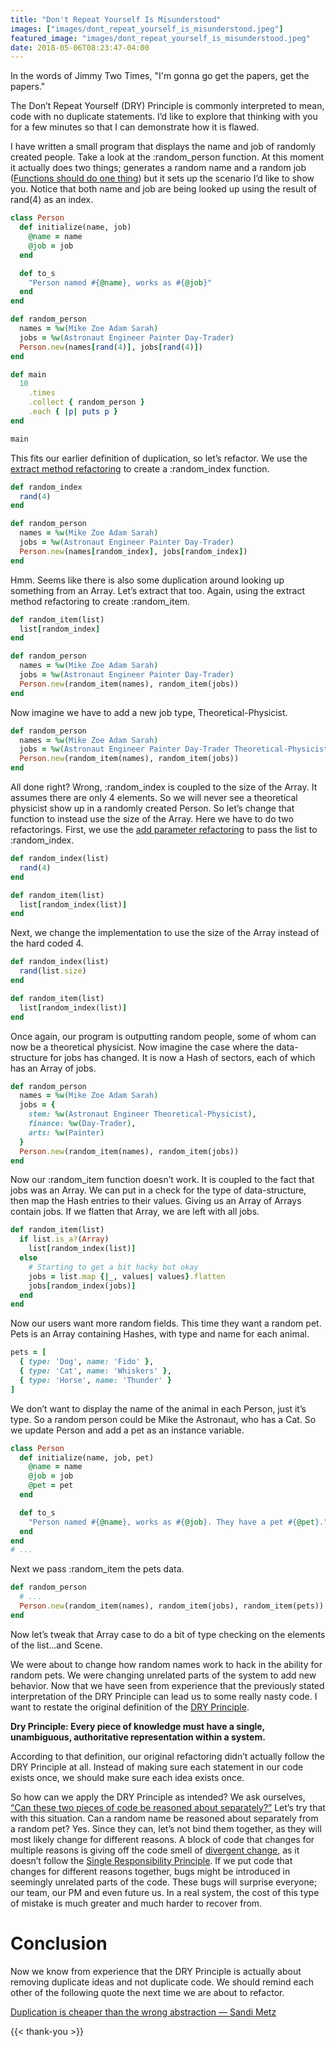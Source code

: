 ```yaml
---
title: "Don't Repeat Yourself Is Misunderstood"
images: ["images/dont_repeat_yourself_is_misunderstood.jpeg"]
featured_image: "images/dont_repeat_yourself_is_misunderstood.jpeg"
date: 2018-05-06T08:23:47-04:00
---
```


In the words of Jimmy Two Times, "I'm gonna go get the papers, get the papers."

The Don’t Repeat Yourself (DRY) Principle is commonly interpreted to mean, code with no duplicate statements. I’d like to explore that thinking with you for a few minutes so that I can demonstrate how it is flawed.

I have written a small program that displays the name and job of randomly created people. Take a look at the :random_person function. At this moment it actually does two things; generates a random name and a random job ([Functions should do one thing](https://sites.google.com/site/unclebobconsultingllc/one-thing-extract-till-you-drop)) but it sets up the scenario I’d like to show you. Notice that both name and job are being looked up using the result of rand(4) as an index.

```ruby
class Person
  def initialize(name, job)
    @name = name
    @job = job
  end

  def to_s
    "Person named #{@name}, works as #{@job}"
  end
end

def random_person
  names = %w(Mike Zoe Adam Sarah)
  jobs = %w(Astronaut Engineer Painter Day-Trader)
  Person.new(names[rand(4)], jobs[rand(4)])
end

def main
  10
    .times
    .collect { random_person }
    .each { |p| puts p }
end

main
```

This fits our earlier definition of duplication, so let’s refactor. We use the [extract method refactoring](https://sourcemaking.com/refactoring/extract-method) to create a :random_index function.

```ruby
def random_index
  rand(4)
end

def random_person
  names = %w(Mike Zoe Adam Sarah)
  jobs = %w(Astronaut Engineer Painter Day-Trader)
  Person.new(names[random_index], jobs[random_index])
end
```

Hmm. Seems like there is also some duplication around looking up something from an Array. Let’s extract that too. Again, using the extract method refactoring to create :random_item.

```ruby
def random_item(list)
  list[random_index]
end

def random_person
  names = %w(Mike Zoe Adam Sarah)
  jobs = %w(Astronaut Engineer Painter Day-Trader)
  Person.new(random_item(names), random_item(jobs))
end
```

Now imagine we have to add a new job type, Theoretical-Physicist.

```ruby
def random_person
  names = %w(Mike Zoe Adam Sarah)
  jobs = %w(Astronaut Engineer Painter Day-Trader Theoretical-Physicist)
  Person.new(random_item(names), random_item(jobs))
end
```

All done right? Wrong, :random_index is coupled to the size of the Array. It assumes there are only 4 elements. So we will never see a theoretical physicist show up in a randomly created Person. So let’s change that function to instead use the size of the Array. Here we have to do two refactorings. First, we use the [add parameter refactoring](https://sourcemaking.com/refactoring/add-parameter) to pass the list to :random_index.

```ruby
def random_index(list)
  rand(4)
end

def random_item(list)
  list[random_index(list)]
end
```

Next, we change the implementation to use the size of the Array instead of the hard coded 4.

```ruby
def random_index(list)
  rand(list.size)
end

def random_item(list)
  list[random_index(list)]
end
```

Once again, our program is outputting random people, some of whom can now be a theoretical physicist. Now imagine the case where the data-structure for jobs has changed. It is now a Hash of sectors, each of which has an Array of jobs.

```ruby
def random_person
  names = %w(Mike Zoe Adam Sarah)
  jobs = {
    stem: %w(Astronaut Engineer Theoretical-Physicist),
    finance: %w(Day-Trader),
    arts: %w(Painter)
  }
  Person.new(random_item(names), random_item(jobs))
end
```

Now our :random_item function doesn’t work. It is coupled to the fact that jobs was an Array. We can put in a check for the type of data-structure, then map the Hash entries to their values. Giving us an Array of Arrays contain jobs. If we flatten that Array, we are left with all jobs.

```ruby
def random_item(list)
  if list.is_a?(Array)
    list[random_index(list)]
  else
    # Starting to get a bit hacky but okay
    jobs = list.map {|_, values| values}.flatten
    jobs[random_index(jobs)]
  end
end
```

Now our users want more random fields. This time they want a random pet. Pets is an Array containing Hashes, with type and name for each animal.

```ruby
pets = [
  { type: 'Dog', name: 'Fido' },
  { type: 'Cat', name: 'Whiskers' },
  { type: 'Horse', name: 'Thunder' }
]
```

We don’t want to display the name of the animal in each Person, just it’s type. So a random person could be Mike the Astronaut, who has a Cat. So we update Person and add a pet as an instance variable.

```ruby
class Person
  def initialize(name, job, pet)
    @name = name
    @job = job
    @pet = pet
  end

  def to_s
    "Person named #{@name}, works as #{@job}. They have a pet #{@pet}."
  end
end
# ...
```

Next we pass :random_item the pets data.

```ruby
def random_person
  # ...
  Person.new(random_item(names), random_item(jobs), random_item(pets))
end
```

Now let’s tweak that Array case to do a bit of type checking on the elements of the list…and Scene.

We were about to change how random names work to hack in the ability for random pets. We were changing unrelated parts of the system to add new behavior. Now that we have seen from experience that the previously stated interpretation of the DRY Principle can lead us to some really nasty code. I want to restate the original definition of the [DRY Principle](http://wiki.c2.com/?DontRepeatYourself).

**Dry Principle: Every piece of knowledge must have a single, unambiguous, authoritative representation within a system.**

According to that definition, our original refactoring didn’t actually follow the DRY Principle at all. Instead of making sure each statement in our code exists once, we should make sure each idea exists once.

So how can we apply the DRY Principle as intended? We ask ourselves, [“Can these two pieces of code be reasoned about separately?”](https://m.facebook.com/notes/kent-beck/bits-clumps-and-just-right/792597974106402) Let’s try that with this situation. Can a random name be reasoned about separately from a random pet? Yes. Since they can, let’s not bind them together, as they will most likely change for different reasons. A block of code that changes for multiple reasons is giving off the code smell of [divergent change](https://refactoring.guru/smells/divergent-change), as it doesn’t follow the [Single Responsibility Principle](http://blog.cleancoder.com/uncle-bob/2014/05/08/SingleReponsibilityPrinciple.html). If we put code that changes for different reasons together, bugs might be introduced in seemingly unrelated parts of the code. These bugs will surprise everyone; our team, our PM and even future us. In a real system, the cost of this type of mistake is much greater and much harder to recover from.

# Conclusion

Now we know from experience that the DRY Principle is actually about removing duplicate ideas and not duplicate code. We should remind each other of the following quote the next time we are about to refactor.

[Duplication is cheaper than the wrong abstraction — Sandi Metz](https://www.sandimetz.com/blog/2016/1/20/the-wrong-abstraction)

{{< thank-you >}}
